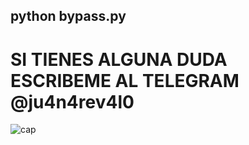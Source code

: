 ## python bypass.py


# SI TIENES ALGUNA DUDA ESCRIBEME AL TELEGRAM @ju4n4rev4l0 
![cap](https://github.com/Ju4nArev4l0/bypass_ad/assets/155474939/b9928d32-1ad2-4766-a22a-311efe274b86)
